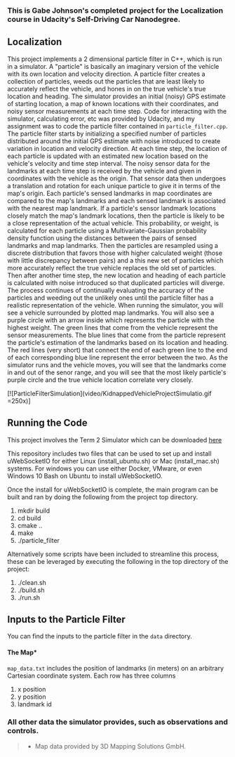 ### This is Gabe Johnson's completed project for the Localization course in Udacity's Self-Driving Car Nanodegree.


## Localization
This project implements a 2 dimensional particle filter in C++, which is run in a simulator.  A "particle" is basically an imaginary version of the vehicle with its own location and velocity direction.  A particle filter creates a collection of particles, weeds out the particles that are least likely to accurately reflect the vehicle, and hones in on the true vehicle's true location and heading.  The simulator provides an initial (noisy) GPS estimate of starting location, a map of known locations with their coordinates, and noisy sensor measurements at each time step.  Code for interacting with the simulator, calculating error, etc was provided by Udacity, and my assignment was to code the particle filter contained in `particle_filter.cpp`. 
The particle filter starts by initializing a specified number of particles distributed around the initial GPS estimate with noise introduced to create variation in location and velocity direction.  At each time step, the location of each particle is updated with an estimated new location based on the vehicle's velocity and time step interval.  The noisy sensor data for the landmarks at each time step is received by the vehicle and given in coordinates with the vehicle as the origin.  That sensor data then undergoes a translation and rotation for each unique particle to give it in terms of the map's origin.  Each particle's sensed landmarks in map coordinates are compared to the map's landmarks and each sensed landmark is associated with the nearest map landmark.  If a particle's sensor landmark locations closely match the map's landmark locations, then the particle is likely to be a close representation of the actual vehicle.  This probability, or weight, is calculated for each particle using a Multivariate-Gaussian probability density function using the distances between the pairs of sensed landmarks and map landmarks.  Then the particles are resampled using a discrete distribution that favors those with higher calculated weight (those with little discrepancy between pairs) and a this new set of particles which more accurately reflect the true vehicle replaces the old set of particles.  Then after another time step, the new location and heading of each particle is calculated with noise introduced so that duplicated particles will diverge.  The process continues of continually evaluating the accuracy of the particles and weeding out the unlikely ones until the particle filter has a realistic representation of the vehicle. 
When running the simulator, you will see a vehicle surrounded by plotted map landmarks.  You will also see a purple circle with an arrow inside which represents the particle with the highest weight.  The green lines that come from the vehicle represent the sensor measurements.  The blue lines that come from the particle represent the particle's estimation of the landmarks based on its location and heading.  The red lines (very short) that connect the end of each green line to the end of each corresponding blue line represent the error between the two.  As the simulator runs and the vehicle moves, you will see that the landmarks come in and out of the senor range, and you will see that the most likely particle's purple circle and the true vehicle location correlate very closely.

[![ParticleFilterSimulation](video/KidnappedVehicleProjectSimulatio.gif =250x)]


## Running the Code
This project involves the Term 2 Simulator which can be downloaded [here](https://github.com/udacity/self-driving-car-sim/releases)

This repository includes two files that can be used to set up and install uWebSocketIO for either Linux (install_ubuntu.sh) or Mac (install_mac.sh) systems. For windows you can use either Docker, VMware, or even Windows 10 Bash on Ubuntu to install uWebSocketIO.

Once the install for uWebSocketIO is complete, the main program can be built and ran by doing the following from the project top directory.

1. mkdir build
2. cd build
3. cmake ..
4. make
5. ./particle_filter

Alternatively some scripts have been included to streamline this process, these can be leveraged by executing the following in the top directory of the project:

1. ./clean.sh
2. ./build.sh
3. ./run.sh

## Inputs to the Particle Filter
You can find the inputs to the particle filter in the `data` directory.

#### The Map*
`map_data.txt` includes the position of landmarks (in meters) on an arbitrary Cartesian coordinate system. Each row has three columns
1. x position
2. y position
3. landmark id

### All other data the simulator provides, such as observations and controls.

> * Map data provided by 3D Mapping Solutions GmbH.

